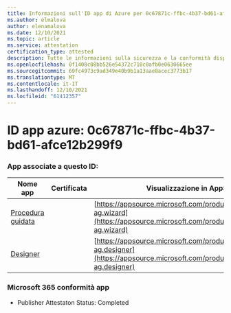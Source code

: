 ```yaml
---
title: Informazioni sull'ID app di Azure per 0c67871c-ffbc-4b37-bd61-afce12b299f9
ms.author: elmalova
author: elenamalova
ms.date: 12/10/2021
ms.topic: article
ms.service: attestation
certification_type: attested
description: Tutte le informazioni sulla sicurezza e la conformità disponibili per 0c67871c-ffbc-4b37-bd61-afce12b299f9.
ms.openlocfilehash: 0f1408c08bb526e54372c710c0afb0e0630665ee
ms.sourcegitcommit: 69fc4973c9ad349e40b9b1a13aae8acec3773b17
ms.translationtype: MT
ms.contentlocale: it-IT
ms.lasthandoff: 12/10/2021
ms.locfileid: "61412357"
---
```

# <a name="azure-app-id-0c67871c-ffbc-4b37-bd61-afce12b299f9"></a>ID app azure: 0c67871c-ffbc-4b37-bd61-afce12b299f9


### <a name="apps-associated-with-this-id"></a>App associate a questo ID:
| **Nome app** | **Certificata** | **Visualizzazione in AppSource** |
|--------------|---------------|-----------------------|
| [Procedura guidata](https://docs.microsoft.com/microsoft-365-app-certification/forward/officeatwork-ag.wizard) |  | [https://appsource.microsoft.com/product/office/officeatwork-ag.wizard](https://appsource.microsoft.com/product/office/officeatwork-ag.wizard) |
| [Designer](https://docs.microsoft.com/microsoft-365-app-certification/forward/officeatwork-ag.designer) |  | [https://appsource.microsoft.com/product/office/officeatwork-ag.designer](https://appsource.microsoft.com/product/office/officeatwork-ag.designer) |

### <a name="microsoft-365-app-compliance-status"></a>Microsoft 365 conformità app
- Publisher Attestaton Status: Completed

